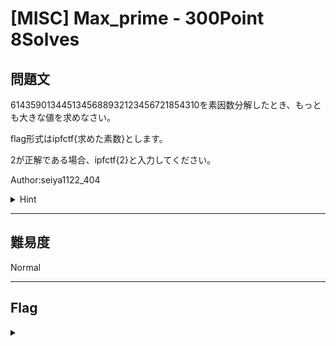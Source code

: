 # [MISC] Max_prime - 300Point 8Solves

## 問題文 

6143590134451345688932123456721854310を素因数分解したとき、もっとも大きな値を求めなさい。

flag形式はipfctf{求めた素数}とします。

2が正解である場合、ipfctf{2}と入力してください。

Author:seiya1122_404

<details><summary>Hint</summary>

プログラムでこの数値の素因数分解はできません。

ほかの方法で求めてください。

</details>

---

## 難易度

Normal

---

## Flag
<details><summary></summary>

```
ipfctf{164432230050389377}
```

</details>